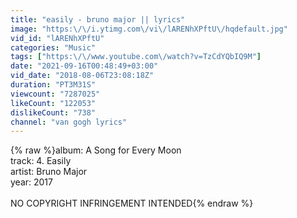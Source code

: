 ```yaml
---
title: "easily - bruno major || lyrics"
image: "https:\/\/i.ytimg.com\/vi\/lARENhXPftU\/hqdefault.jpg"
vid_id: "lARENhXPftU"
categories: "Music"
tags: ["https:\/\/www.youtube.com\/watch?v=TzCdYQbIQ9M"]
date: "2021-09-16T00:48:49+03:00"
vid_date: "2018-08-06T23:08:18Z"
duration: "PT3M31S"
viewcount: "7287025"
likeCount: "122053"
dislikeCount: "738"
channel: "van gogh lyrics"
---
```

{% raw %}album: A Song for Every Moon<br />track: 4. Easily<br />artist: Bruno Major<br />year: 2017<br /><br />NO COPYRIGHT INFRINGEMENT INTENDED{% endraw %}
